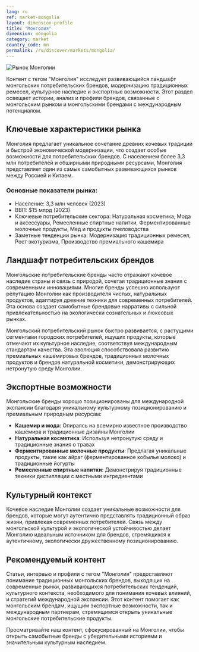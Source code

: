 ```yaml
---
lang: ru
ref: market-mongolia
layout: dimension-profile
title: "Монголия"
dimension: mongolia
category: market
country_code: mn
permalink: /ru/discover/markets/mongolia/
---
```


![Рынок Монголии](/assets/images/dimensions/markets/mongolia.jpg)

Контент с тегом "Монголия" исследует развивающийся ландшафт монгольских потребительских брендов, модернизацию традиционных ремесел, культурное наследие и экспортные возможности. Этот раздел освещает истории, анализ и профили брендов, связанные с монгольским рынком и монгольскими брендами с международным потенциалом.

## Ключевые характеристики рынка

Монголия предлагает уникальное сочетание древних кочевых традиций и быстрой экономической модернизации, что создает особые возможности для потребительских брендов. С населением более 3,3 млн потребителей и обширными природными ресурсами, Монголия представляет один из самых самобытных развивающихся рынков между Россией и Китаем.

### Основные показатели рынка:
- Население: 3,3 млн человек (2023)
- ВВП: $15 млрд (2023)
- Ключевые потребительские сектора: Натуральная косметика, Мода и аксессуары, Ремесленные спиртные напитки, Ферментированные молочные продукты, Мед и продукты пчеловодства
- Заметные тенденции рынка: Модернизация традиционных ремесел, Рост экотуризма, Производство премиального кашемира

## Ландшафт потребительских брендов

Монгольские потребительские бренды часто отражают кочевое наследие страны и связь с природой, сочетая традиционные знания с современными инновациями. Многие бренды успешно используют репутацию Монголии как производителя чистых, натуральных продуктов, адаптируя древние техники для современных потребителей. Эта основа создает самобытные брендовые нарративы с сильной привлекательностью на экологически сознательных и люксовых рынках.

Монгольский потребительский рынок быстро развивается, с растущими сегментами городских потребителей, ищущих продукты, которые отмечают их культурное наследие, соответствуя международным стандартам качества. Эта эволюция способствовала развитию премиальных кашемировых брендов, традиционных молочных продуктов и брендов натуральной косметики, демонстрирующих нетронутую среду Монголии.

## Экспортные возможности

Монгольские бренды хорошо позиционированы для международной экспансии благодаря уникальному культурному позиционированию и премиальным природным ресурсам:

- **Кашемир и мода**: Опираясь на всемирно известное производство кашемира и традиционные дизайны Монголии
- **Натуральная косметика**: Используя нетронутую среду и традиционные знания о травах
- **Ферментированные молочные продукты**: Предлагая уникальные продукты, такие как айраг (ферментированное кобылье молоко) и традиционные йогурты
- **Ремесленные спиртные напитки**: Демонстрируя традиционные техники дистилляции с местными ингредиентами

## Культурный контекст

Кочевое наследие Монголии создает уникальные возможности для брендов, которые могут аутентично представлять традиционный образ жизни, привлекая современных потребителей. Связь между монгольской культурой и экологической устойчивостью делает Монголию идеальным источником для брендов, стремящихся к аутентичному, экологически дружественному позиционированию.

## Рекомендуемый контент

Статьи, интервью и профили с тегом "Монголия" предоставляют понимание традиционных монгольских брендов, выходящих на современные рынки, развивающихся потребительских тенденций, культурного контекста, необходимого для понимания кочевых влияний, и стратегий международной экспансии. Этот контент помогает как монгольским брендам, ищущим экспортные возможности, так и международным партнерам, стремящимся открыть уникальные монгольские потребительские продукты.

Просматривайте наш контент, сфокусированный на Монголии, чтобы открыть самобытные бренды с убедительными историями и значительным культурным наследием.